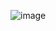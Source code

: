 ![image](https://github.com/fmahadyBD/University-Codding/assets/109776849/0e972eb7-19b2-440e-9ae6-84b1f9b8d2b4)

